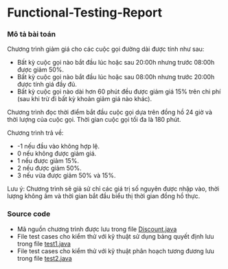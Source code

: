 # Functional-Testing-Report
### Mô tả bài toán
Chương trình giảm giá cho các cuộc gọi đường dài được tính như sau:  
- Bất kỳ cuộc gọi nào bắt đầu lúc hoặc sau 20:00h nhưng trước 08:00h được giảm 50%.
- Bất kỳ cuộc gọi nào bắt đầu lúc hoặc sau 08:00h nhưng trước 20:00h được tính giá đầy đủ.
- Bất kỳ cuộc gọi nào dài hơn 60 phút đều được giảm giá 15% trên chi phí (sau khi trừ đi bất kỳ khoản giảm giá nào khác).

Chương trình đọc thời điểm bắt đầu cuộc gọi dựa trên đồng hồ 24 giờ và thời lượng của cuộc gọi. Thời gian cuộc gọi tối đa là 180 phút.
 
Chương trình trả về:  
- -1 nếu đầu vào không hợp lệ.
- 0 nếu không được giảm giá.
- 1 nếu được giảm 15%.
- 2 nếu được giảm 50%.
- 3 nếu vừa được giảm 50% và 15%.
 
Lưu ý: Chương trình sẽ giả sử chỉ các giá trị số nguyên được nhập vào, thời lượng không âm và thời gian bắt đầu biểu thị thời gian đồng hồ thực.  
### Source code
- Mã nguồn chương trình được lưu trong file [Discount.java](https://github.com/lnhi/Functional-Testing-Report/blob/main/Discount/src/Discount.java)
- File test cases cho kiểm thử với kỹ thuật sử dụng bảng quyết định lưu trong file [test1.java](https://github.com/lnhi/Functional-Testing-Report/blob/main/Discount/Test/test1.java)
- File test cases cho kiểm thử với kỹ thuật phân hoạch tương đương lưu trong file [test2.java](https://github.com/lnhi/Functional-Testing-Report/blob/main/Discount/Test/test2.java)
